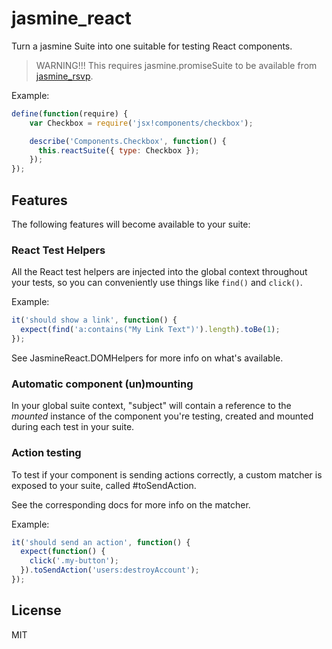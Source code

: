 # jasmine_react

Turn a jasmine Suite into one suitable for testing React components.

> WARNING!!!
> This requires jasmine.promiseSuite to be available from [jasmine_rsvp](https://github.com/amireh/jasmine_rsvp).

Example:

```javascript
define(function(require) {
    var Checkbox = require('jsx!components/checkbox');

    describe('Components.Checkbox', function() {
      this.reactSuite({ type: Checkbox });
    });
});
```

## Features

The following features will become available to your suite:

### React Test Helpers

All the React test helpers are injected into the global context throughout
your tests, so you can conveniently use things like `find()` and `click()`.

Example:

```javascript
it('should show a link', function() {
  expect(find('a:contains("My Link Text")').length).toBe(1);
});
```

See JasmineReact.DOMHelpers for more info on what's available.

### Automatic component (un)mounting

In your global suite context, "subject" will contain a reference to the
_mounted_ instance of the component you're testing, created and mounted
during each test in your suite.

### Action testing

To test if your component is sending actions correctly, a custom matcher
is exposed to your suite, called #toSendAction.

See the corresponding docs for more info on the matcher.

Example:

```javascript
it('should send an action', function() {
  expect(function() {
    click('.my-button');
  }).toSendAction('users:destroyAccount');
});
```

## License

MIT